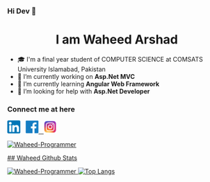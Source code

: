 ### Hi Dev 👋

<h1 align="center">I am Waheed Arshad</h1>

- 🎓 I'm a final year student of COMPUTER SCIENCE at COMSATS University Islamabad, Pakistan
- 🔭 I’m currently working on **Asp.Net MVC**  
- 🌱 I’m currently learning **Angular Web Framework**
- 🤔 I’m looking for help with **Asp.Net Developer**


<!-- - 👨‍💻 check my website : http://waheed.me/Resume/ -->


### Connect me at here

<span><a href="https://www.linkedin.com/in/muhammad-waheed-0b2a16176/" ><img src="images/linkedin.png" width="30" height="30" /></a>
&nbsp;
<a href="#" ><img src="images/Facebook-logo.png" width="30" height="30" />
&nbsp;
<a href="#" ><img src="images/insta.png" width="30" height="30" />
<span>
<br>
  <p align="left"> <img src="https://komarev.com/ghpvc/?username=Waheed-Programmer&label=Profile%20views&color=0e75b6&style=flat" alt="Waheed-Programmer" /> </p>
## Waheed Github Stats

<span> <img src="https://github-readme-stats.vercel.app/api?username=Waheed-Programmer&show_icons=true&count_private=true" alt="Waheed-Programmer" /> </span>
<span> ![Top Langs](https://github-readme-stats.vercel.app/api/top-langs/?username=Waheed-Programmer)</span>

  





